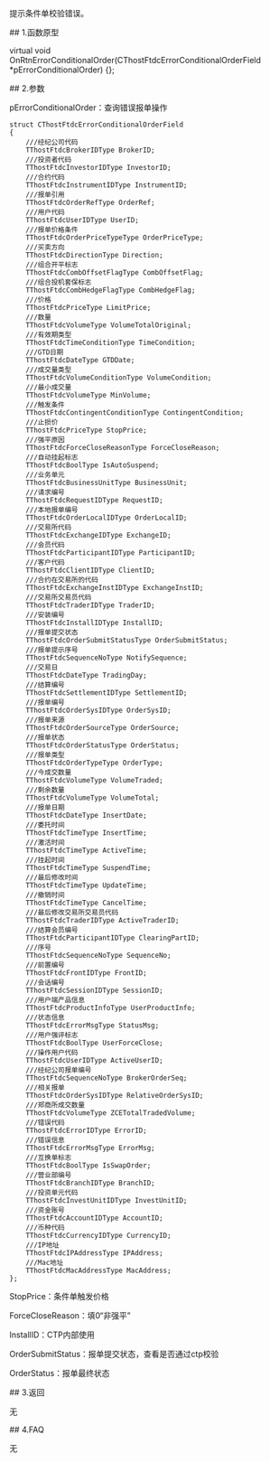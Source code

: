 <p>提示条件单校验错误。</p>
<span class="anchor" id="9fb2a0a5-0a7e-4d37-af5b-e907c099bfe5"></span>
## 1.函数原型
<p>virtual void OnRtnErrorConditionalOrder(CThostFtdcErrorConditionalOrderField *pErrorConditionalOrder) {};</p>
<span class="anchor" id="367d0ae1-e773-4432-91cf-ae150afa66ba"></span>
## 2.参数
<p>pErrorConditionalOrder：查询错误报单操作</p>
<pre><code>struct CThostFtdcErrorConditionalOrderField
{
    ///经纪公司代码
    TThostFtdcBrokerIDType BrokerID;
    ///投资者代码
    TThostFtdcInvestorIDType InvestorID;
    ///合约代码
    TThostFtdcInstrumentIDType InstrumentID;
    ///报单引用
    TThostFtdcOrderRefType OrderRef;
    ///用户代码
    TThostFtdcUserIDType UserID;
    ///报单价格条件
    TThostFtdcOrderPriceTypeType OrderPriceType;
    ///买卖方向
    TThostFtdcDirectionType Direction;
    ///组合开平标志
    TThostFtdcCombOffsetFlagType CombOffsetFlag;
    ///组合投机套保标志
    TThostFtdcCombHedgeFlagType CombHedgeFlag;
    ///价格
    TThostFtdcPriceType LimitPrice;
    ///数量
    TThostFtdcVolumeType VolumeTotalOriginal;
    ///有效期类型
    TThostFtdcTimeConditionType TimeCondition;
    ///GTD日期
    TThostFtdcDateType GTDDate;
    ///成交量类型
    TThostFtdcVolumeConditionType VolumeCondition;
    ///最小成交量
    TThostFtdcVolumeType MinVolume;
    ///触发条件
    TThostFtdcContingentConditionType ContingentCondition;
    ///止损价
    TThostFtdcPriceType StopPrice;
    ///强平原因
    TThostFtdcForceCloseReasonType ForceCloseReason;
    ///自动挂起标志
    TThostFtdcBoolType IsAutoSuspend;
    ///业务单元
    TThostFtdcBusinessUnitType BusinessUnit;
    ///请求编号
    TThostFtdcRequestIDType RequestID;
    ///本地报单编号
    TThostFtdcOrderLocalIDType OrderLocalID;
    ///交易所代码
    TThostFtdcExchangeIDType ExchangeID;
    ///会员代码
    TThostFtdcParticipantIDType ParticipantID;
    ///客户代码
    TThostFtdcClientIDType ClientID;
    ///合约在交易所的代码
    TThostFtdcExchangeInstIDType ExchangeInstID;
    ///交易所交易员代码
    TThostFtdcTraderIDType TraderID;
    ///安装编号
    TThostFtdcInstallIDType InstallID;
    ///报单提交状态
    TThostFtdcOrderSubmitStatusType OrderSubmitStatus;
    ///报单提示序号
    TThostFtdcSequenceNoType NotifySequence;
    ///交易日
    TThostFtdcDateType TradingDay;
    ///结算编号
    TThostFtdcSettlementIDType SettlementID;
    ///报单编号
    TThostFtdcOrderSysIDType OrderSysID;
    ///报单来源
    TThostFtdcOrderSourceType OrderSource;
    ///报单状态
    TThostFtdcOrderStatusType OrderStatus;
    ///报单类型
    TThostFtdcOrderTypeType OrderType;
    ///今成交数量
    TThostFtdcVolumeType VolumeTraded;
    ///剩余数量
    TThostFtdcVolumeType VolumeTotal;
    ///报单日期
    TThostFtdcDateType InsertDate;
    ///委托时间
    TThostFtdcTimeType InsertTime;
    ///激活时间
    TThostFtdcTimeType ActiveTime;
    ///挂起时间
    TThostFtdcTimeType SuspendTime;
    ///最后修改时间
    TThostFtdcTimeType UpdateTime;
    ///撤销时间
    TThostFtdcTimeType CancelTime;
    ///最后修改交易所交易员代码
    TThostFtdcTraderIDType ActiveTraderID;
    ///结算会员编号
    TThostFtdcParticipantIDType ClearingPartID;
    ///序号
    TThostFtdcSequenceNoType SequenceNo;
    ///前置编号
    TThostFtdcFrontIDType FrontID;
    ///会话编号
    TThostFtdcSessionIDType SessionID;
    ///用户端产品信息
    TThostFtdcProductInfoType UserProductInfo;
    ///状态信息
    TThostFtdcErrorMsgType StatusMsg;
    ///用户强评标志
    TThostFtdcBoolType UserForceClose;
    ///操作用户代码
    TThostFtdcUserIDType ActiveUserID;
    ///经纪公司报单编号
    TThostFtdcSequenceNoType BrokerOrderSeq;
    ///相关报单
    TThostFtdcOrderSysIDType RelativeOrderSysID;
    ///郑商所成交数量
    TThostFtdcVolumeType ZCETotalTradedVolume;
    ///错误代码
    TThostFtdcErrorIDType ErrorID;
    ///错误信息
    TThostFtdcErrorMsgType ErrorMsg;
    ///互换单标志
    TThostFtdcBoolType IsSwapOrder;
    ///营业部编号
    TThostFtdcBranchIDType BranchID;
    ///投资单元代码
    TThostFtdcInvestUnitIDType InvestUnitID;
    ///资金账号
    TThostFtdcAccountIDType AccountID;
    ///币种代码
    TThostFtdcCurrencyIDType CurrencyID;
    ///IP地址
    TThostFtdcIPAddressType IPAddress;
    ///Mac地址
    TThostFtdcMacAddressType MacAddress;
};
</code></pre>
<p>StopPrice：条件单触发价格</p>
<p>ForceCloseReason：填0“非强平”</p>
<p>InstallID：CTP内部使用</p>
<p>OrderSubmitStatus：报单提交状态，查看是否通过ctp校验</p>
<p>OrderStatus：报单最终状态</p>
<span class="anchor" id="25cb5832-e55c-46ef-842b-675c0dcc808a"></span>
## 3.返回
<p>无</p>
<span class="anchor" id="09c63884-b461-4abb-84e6-35f0f5bb5db5"></span>
## 4.FAQ
<p>无</p>
